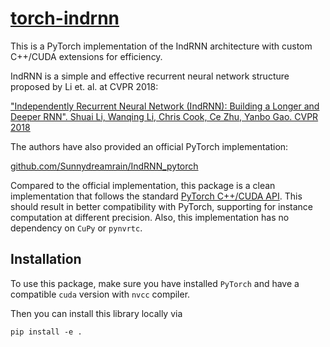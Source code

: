 # [torch-indrnn](https://github.com/ysngshn/torch-indrnn)

This is a PyTorch implementation of the IndRNN architecture with custom C++/CUDA extensions for efficiency. 

IndRNN is a simple and effective recurrent neural network structure proposed by Li et. al. at CVPR 2018:

["Independently Recurrent Neural Network (IndRNN): Building a Longer and Deeper RNN". Shuai Li, Wanqing Li, Chris Cook, Ce Zhu, Yanbo Gao. CVPR 2018](https://openaccess.thecvf.com/content_cvpr_2018/html/Li_Independently_Recurrent_Neural_CVPR_2018_paper.html)

The authors have also provided an official PyTorch implementation:

[github.com/Sunnydreamrain/IndRNN_pytorch](https://github.com/Sunnydreamrain/IndRNN_pytorch)

Compared to the official implementation, this package is a clean implementation that follows the standard [PyTorch C++/CUDA API](https://pytorch.org/docs/stable/cpp_extension.html). This should result in better compatibility with PyTorch, supporting for instance computation at different precision. Also, this implementation has no dependency on `CuPy` or `pynvrtc`.

## Installation

To use this package, make sure you have installed `PyTorch` and have a compatible `cuda` version with `nvcc` compiler.

Then you can install this library locally via

```commandline
pip install -e .
```
